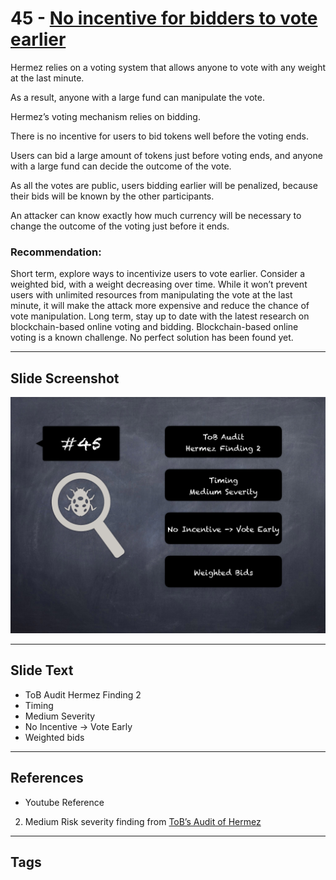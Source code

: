 
# 45 - [No incentive for bidders to vote earlier](./No%20incentive%20for%20bidders%20to%20vote%20earlier.md)

Hermez relies on a voting system that allows anyone to vote with any weight at the last minute. 

As a result, anyone with a large fund can manipulate the vote. 

Hermez’s voting mechanism relies on bidding. 

There is no incentive for users to bid tokens well before the voting ends. 

Users can bid a large amount of tokens just before voting ends, and anyone with a large fund can decide the outcome of the vote. 

As all the votes are public, users bidding earlier will be penalized, because their bids will be known by the other participants. 

An attacker can know exactly how much currency will be necessary to change the outcome of the voting just before it ends.

### Recommendation:
Short term, explore ways to incentivize users to vote earlier. Consider a weighted bid, with a weight decreasing over time. While it won’t prevent users with unlimited resources from manipulating the vote at the last minute, it will make the attack more expensive and reduce the chance of vote manipulation. Long term, stay up to date with the latest research on blockchain-based online voting and bidding. Blockchain-based online voting is a known challenge. No perfect solution has been found yet.
___
## Slide Screenshot
![045.png](../../images/7.%20Audit%20Findings%20101/045.png)
___
## Slide Text
- ToB Audit Hermez Finding 2
- Timing
- Medium Severity
- No Incentive -> Vote Early
- Weighted bids
___
## References
- Youtube Reference
2. Medium Risk severity finding from [ToB’s Audit of Hermez](https://github.com/trailofbits/publications/blob/master/reviews/hermez.pdf)
___
## Tags
